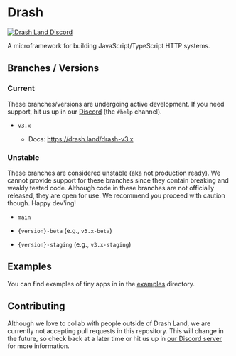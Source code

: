 # Drash

[![Drash Land Discord](https://img.shields.io/badge/discord-join-blue?logo=discord)](https://discord.gg/UuYKTVMW)

A microframework for building JavaScript/TypeScript HTTP systems.

## Branches / Versions

### Current

These branches/versions are undergoing active development. If you need support, hit us up in our [Discord](https://discord.gg/UuYKTVMW) (the `#help` channel).

- `v3.x`

  - Docs: https://drash.land/drash-v3.x

### Unstable

These branches are considered unstable (aka not production ready). We cannot provide support for these branches since they contain breaking and weakly tested code. Although code in these branches are not officially released, they are open for use. We recommend you proceed with caution though. Happy dev'ing!

- `main`

- `{version}-beta` (e.g., `v3.x-beta`)
- `{version}-staging` (e.g., `v3.x-staging`)

## Examples

You can find examples of tiny apps in in the [examples](https://github.com/drashland/drash/tree/v3.x/examples) directory.

## Contributing

Although we love to collab with people outside of Drash Land, we are currently not accepting pull requests in this repository. This will change in the future, so check back at a later time or hit us up in [our Discord server](https://discord.gg/UuYKTVMW) for more information.
